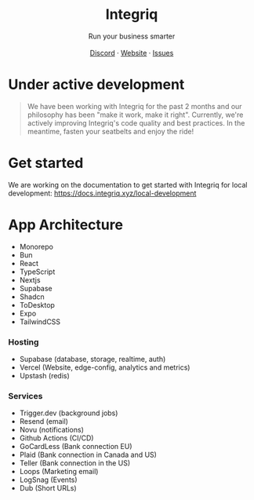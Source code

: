 <p align="center">
	<h1 align="center"><b>Integriq</b></h1>
<p align="center">
    Run your business smarter
    <br />
    <br />
    <a href="https://go.integriq.xyz/discord">Discord</a>
    ·
    <a href="https://integriq.xyz">Website</a>
    ·
    <a href="https://github.com/integriq-xyz/integriq/issues">Issues</a>
  </p>
</p>

# Under active development

> We have been working with Integriq for the past 2 months and our philosophy has been "make it work, make it right". Currently, we're actively improving Integriq's code quality and best practices. In the meantime, fasten your seatbelts and enjoy the ride!

# Get started

We are working on the documentation to get started with Integriq for local development: https://docs.integriq.xyz/local-development

# App Architecture

- Monorepo
- Bun
- React
- TypeScript
- Nextjs
- Supabase
- Shadcn
- ToDesktop
- Expo
- TailwindCSS

### Hosting

- Supabase (database, storage, realtime, auth)
- Vercel (Website, edge-config, analytics and metrics)
- Upstash (redis)

### Services

- Trigger.dev (background jobs)
- Resend (email)
- Novu (notifications)
- Github Actions (CI/CD)
- GoCardLess (Bank connection EU)
- Plaid (Bank connection in Canada and US)
- Teller (Bank connection in the US)
- Loops (Marketing email)
- LogSnag (Events)
- Dub (Short URLs)
